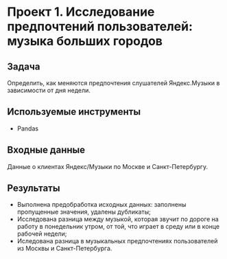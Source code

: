 # Проект 1. Исследование предпочтений пользователей: музыка больших городов

## Задача
Определить, как меняются предпочтения слушателей Яндекс.Музыки в зависимости от дня недели.

## Используемые инструменты
- Pandas

## Входные данные
Данные о клиентах Яндекс/Музыки по Москве и Санкт-Петербургу.

## Результаты
- Выполнена предобработка исходных данных: заполнены пропущенные значения, удалены дубликаты;
- Исследована разница между музыкой, которая звучит по дороге на работу в понедельник утром, от той, что играет в среду или в конце рабочей недели;
- Иследована разница в музыкальных предпочтениях пользователей из Москвы и Санкт-Петербурга.
